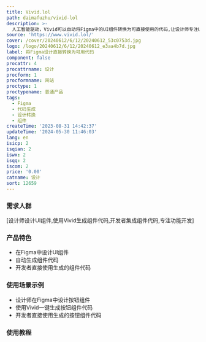 ```yaml
---
title: Vivid.lol
path: daimafuzhu/vivid-lol
description: >-
  人工智能驱动，Vivid可以自动将Figma中的UI组件转换为可直接使用的代码,让设计师专注UI,开发者专注功能开发。开发者可以直接使用生成的组件代码,无需重复开发UI部分。
source: 'https://www.vivid.lol/'
cover: /cover/20240612/6/12/20240612_53c0753d.jpg
logo: /logo/20240612/6/12/20240612_e3aa4b7d.jpg
label: 将Figma设计直接转换为可用代码
component: false
procattr: 4
procattrname: 设计
procform: 1
procformname: 网站
proctype: 1
proctypename: 普通产品
tags:
  - Figma
  - 代码生成
  - 设计转换
  - 组件
createTime: '2023-08-31 14:42:37'
updateTime: '2024-05-30 11:46:03'
lang: en
isicp: 2
isqian: 2
iswx: 2
isqq: 2
iscom: 2
price: '0.00'
catname: 设计
sort: 12659
---
```




### 需求人群
[设计师设计UI组件,使用Vivid生成组件代码,开发者集成组件代码,专注功能开发]

### 产品特色
- 在Figma中设计UI组件
- 自动生成组件代码
- 开发者直接使用生成的组件代码

### 使用场景示例
- 设计师在Figma中设计按钮组件
- 使用Vivid一键生成按钮组件代码
- 开发者直接使用生成的按钮组件代码

### 使用教程


  
